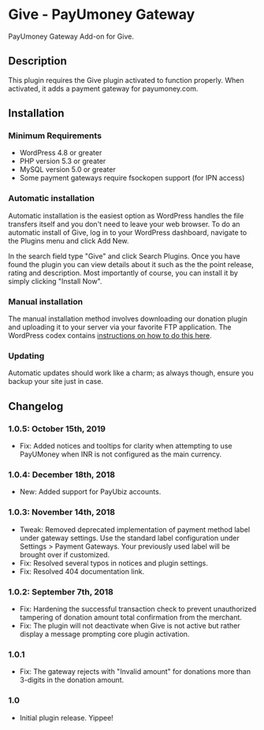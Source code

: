 # Give - PayUmoney Gateway #

PayUmoney Gateway Add-on for Give.

## Description ##

This plugin requires the Give plugin activated to function properly. When activated, it adds a payment gateway for payumoney.com.

## Installation ##

### Minimum Requirements ###

* WordPress 4.8 or greater
* PHP version 5.3 or greater
* MySQL version 5.0 or greater
* Some payment gateways require fsockopen support (for IPN access)

### Automatic installation ###

Automatic installation is the easiest option as WordPress handles the file transfers itself and you don't need to leave your web browser. To do an automatic install of Give, log in to your WordPress dashboard, navigate to the Plugins menu and click Add New.

In the search field type "Give" and click Search Plugins. Once you have found the plugin you can view details about it such as the the point release, rating and description. Most importantly of course, you can install it by simply clicking "Install Now".

### Manual installation ###

The manual installation method involves downloading our donation plugin and uploading it to your server via your favorite FTP application. The WordPress codex contains [instructions on how to do this here](http://codex.wordpress.org/Managing_Plugins#Manual_Plugin_Installation).

### Updating ###

Automatic updates should work like a charm; as always though, ensure you backup your site just in case.

## Changelog ##

### 1.0.5: October 15th, 2019 ###
* Fix: Added notices and tooltips for clarity when attempting to use PayUMoney when INR is not configured as the main currency.

### 1.0.4: December 18th, 2018 ###
* New: Added support for PayUbiz accounts.

### 1.0.3: November 14th, 2018 ###
* Tweak: Removed deprecated implementation of payment method label under gateway settings. Use the standard label configuration under Settings > Payment Gateways. Your previously used label will be brought over if customized.
* Fix: Resolved several typos in notices and plugin settings.
* Fix: Resolved 404 documentation link.

### 1.0.2: September 7th, 2018 ###
* Fix: Hardening the successful transaction check to prevent unauthorized tampering of donation amount total confirmation from the merchant.
* Fix: The plugin will not deactivate when Give is not active but rather display a message prompting core plugin activation.

### 1.0.1 ###
* Fix: The gateway rejects with "Invalid amount" for donations more than 3-digits in the donation amount.

### 1.0 ###
* Initial plugin release. Yippee!
